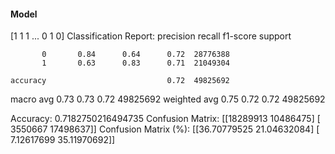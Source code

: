 #### Model
[1 1 1 ... 0 1 0]
Classification Report:
              precision    recall  f1-score   support

           0       0.84      0.64      0.72  28776388
           1       0.63      0.83      0.71  21049304

    accuracy                           0.72  49825692
   macro avg       0.73      0.73      0.72  49825692
weighted avg       0.75      0.72      0.72  49825692

Accuracy: 0.7182750216494735
Confusion Matrix:
[[18289913 10486475]
 [ 3550667 17498637]]
Confusion Matrix (%):
[[36.70779525 21.04632084]
 [ 7.12617699 35.11970692]]
